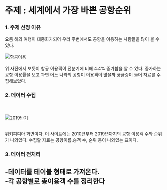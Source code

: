 # 주제 : 세계에서 가장 바쁜 공항순위 
### 1. 주제 선정 이유  
요즘 해외 여행이 대중화가되어 우리 주변에서도 공항을 이용하는 사람들을 많이 볼 수 있다.
<BR><BR>
![항공이용](https://user-images.githubusercontent.com/58392656/70865687-91889880-1fa3-11ea-8588-047ca78d31fc.jpg)
 <BR><BR>
위 사진에서 보듯이 항공 이용객이 전분기에 비해 4.4% 증가함을 알 수 있다.
증가하는 공항 이용률을 보고 과연 어느 나라의 공항이 이용객이 많을까 궁금증이 들어 자료를 수집해보았다.

### 2. 데이터 수집
<BR><BR>
 ![2019반기](./영상/2019반기.png) 
  <BR><BR>

위키피디아 화면이다.
이 사이트에는 2010년부터 2019년까지의 공항 이용객 수와 순위가 나와있다.
수집할 자료는 공항이름,승객 수, 순위 등이 나와있는 표이다.

### 3. 데이터 전처리
-데이터를 테이블 형태로 가져온다.
<BR>
-각 공항별로 총이용객 수를 정리한다
<BR>
 -
